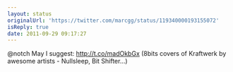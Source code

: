 ```yaml
---
layout: status
originalUrl: 'https://twitter.com/marcgg/status/119340000193155072'
isReply: true
date: 2011-09-29 09:17:27
---
```


@notch May I suggest: http://t.co/madOkbGx (8bits covers of Kraftwerk by awesome artists - Nullsleep, Bit Shifter...)
